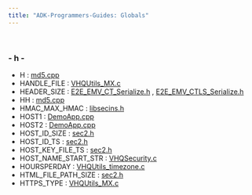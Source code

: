 ```yaml
---
title: "ADK-Programmers-Guides: Globals"
---
```


 

### - h -

- H : <a href="md5_8cpp.md#ae42219072d798876e6b08e6b78614ff6">md5.cpp</a>
- HANDLE_FILE : <a href="_v_h_q_utils___m_x_8c.md#ac08c7b7fd0ea6c8c878eebb7f80ef14b">VHQUtils_MX.c</a>
- HEADER_SIZE : <a href="_e2_e___e_m_v___c_t___serialize_8h.md#a49999be01380f41cc0d0f1f1406fb277">E2E_EMV_CT_Serialize.h</a> , <a href="_e2_e___e_m_v___c_t_l_s___serialize_8h.md#a49999be01380f41cc0d0f1f1406fb277">E2E_EMV_CTLS_Serialize.h</a>
- HH : <a href="md5_8cpp.md#a8b9f1c4778df01ef970b87dbe5541dc5">md5.cpp</a>
- HMAC_MAX_HMAC : <a href="libsecins_8h.md#a3f74b5c6cfdfa0efaa052ccc8227ced5">libsecins.h</a>
- HOST1 : <a href="_demo_app_8cpp.md#a2971da41865730e076908e0ae6757103">DemoApp.cpp</a>
- HOST2 : <a href="_demo_app_8cpp.md#a56e181a6989910c29ce3c2b3d0a7cf7a">DemoApp.cpp</a>
- HOST_ID_SIZE : <a href="sec2_8h.md#af126334879feee84ae6be78bcd8291df">sec2.h</a>
- HOST_ID_TS : <a href="sec2_8h.md#a878b739e12a7dde7f50f4d69c75269be">sec2.h</a>
- HOST_KEY_FILE_TS : <a href="sec2_8h.md#a8525f0574164d3e5dcc4911e7803b8fc">sec2.h</a>
- HOST_NAME_START_STR : <a href="_v_h_q_security_8c.md#a06f99151643941d71f64109eef683d33">VHQSecurity.c</a>
- HOURSPERDAY : <a href="_v_h_q_utils__timezone_8c.md#a77e3c323dfbddadb30abe56bc5395f91">VHQUtils_timezone.c</a>
- HTML_FILE_PATH_SIZE : <a href="sec2_8h.md#a426957950ceec44a697adae61b2c2c6b">sec2.h</a>
- HTTPS_TYPE : <a href="_v_h_q_utils___m_x_8c.md#a4761b3319c0b42fe0f1fc0f53a888fb1">VHQUtils_MX.c</a>
